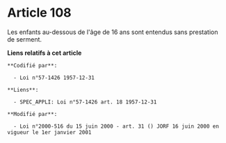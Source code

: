 # Article 108

Les enfants au-dessous de l'âge de 16 ans sont entendus sans prestation de serment.

**Liens relatifs à cet article**

	**Codifié par**:

	  - Loi n°57-1426 1957-12-31

	**Liens**:

	  - SPEC_APPLI: Loi n°57-1426 art. 18 1957-12-31

	**Modifié par**:

	  - Loi n°2000-516 du 15 juin 2000 - art. 31 () JORF 16 juin 2000 en vigueur le 1er janvier 2001
